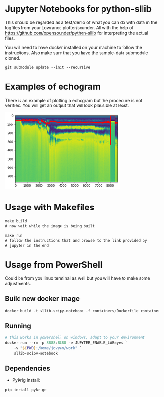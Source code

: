 # Jupyter Notebooks for python-sllib
This shoulb be regarded as a test/demo of what you can do with 
data in the logfiles from your Lowrance plotter/sounder.
All with the help of https://github.com/opensounder/python-sllib 
for interpreting the actual files.

You will need to have docker installed on your machine to follow the instructions.
Also make sure that you have the sample-data submodule cloned.

```shell
git submodule update --init --recursive
```

# Examples of echogram
There is an example of plotting a echogram but the procedure is not verified. 
You will get an output that will look plausible at least.

![example echogram][output1]

[output1]: images/output1.png "Example from SL2 file"
# Usage with Makefiles
```shell
make build
# now wait while the image is being built

make run
# follow the instructions that and browse to the link provided by 
# jupyter in the end
```


# Usage from PowerShell
Could be from you linux terminal as well but you will have to make some adjustments.
## Build new docker image
```powershell
docker build -t sllib-scipy-notebook -f containers/Dockerfile containers/
```
## Running
```powershell
# this works in powershell on windows, adapt to your environment
docker run --rm -p 8888:8888 -e JUPYTER_ENABLE_LAB=yes `
    -v "${PWD}:/home/jovyan/work" `
    sllib-scipy-notebook
```

## Dependencies
- PyKrig
install: 
```shell
pip install pykrige
```
